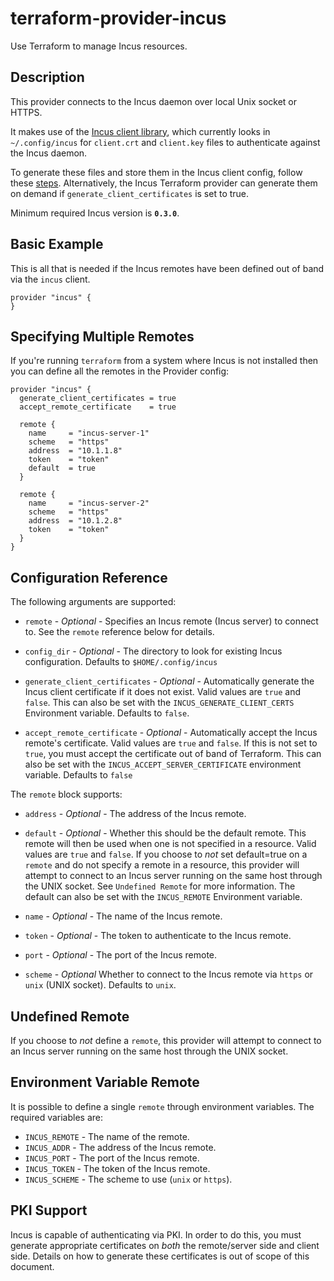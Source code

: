 # terraform-provider-incus

Use Terraform to manage Incus resources.

## Description

This provider connects to the Incus daemon over local Unix socket or HTTPS.

It makes use of the [Incus client library](https://github.com/lxc/incus), which
currently looks in `~/.config/incus` for `client.crt`
and `client.key` files to authenticate against the Incus daemon.

To generate these files and store them in the Incus client config, follow these
[steps](https://linuxcontainers.org/incus/docs/main/howto/server_expose/#authenticate-with-the-incus-server).
Alternatively, the Incus Terraform provider can generate them on demand if
`generate_client_certificates` is set to true.

Minimum required Incus version is **`0.3.0`**.

## Basic Example

This is all that is needed if the Incus remotes have been defined out of band via
the `incus` client.

```hcl
provider "incus" {
}
```

## Specifying Multiple Remotes

If you're running `terraform` from a system where Incus is not installed then you
can define all the remotes in the Provider config:

```hcl
provider "incus" {
  generate_client_certificates = true
  accept_remote_certificate    = true

  remote {
    name     = "incus-server-1"
    scheme   = "https"
    address  = "10.1.1.8"
    token    = "token"
    default  = true
  }

  remote {
    name     = "incus-server-2"
    scheme   = "https"
    address  = "10.1.2.8"
    token    = "token"
  }
}
```

## Configuration Reference

The following arguments are supported:

* `remote` - *Optional* - Specifies an Incus remote (Incus server) to connect
	to. See the `remote` reference below for details.

* `config_dir` - *Optional* - The directory to look for existing Incus
	configuration. Defaults to `$HOME/.config/incus`

* `generate_client_certificates` - *Optional* - Automatically generate the Incus
	client certificate if it does not exist. Valid values are `true` and `false`.
	This can also be set with the `INCUS_GENERATE_CLIENT_CERTS` Environment
	variable. Defaults to `false`.

* `accept_remote_certificate` - *Optional* - Automatically accept the Incus
	remote's certificate. Valid values are `true` and `false`. If this is not set
	to `true`, you must accept the certificate out of band of Terraform. This can
	also be set with the `INCUS_ACCEPT_SERVER_CERTIFICATE` environment variable.
  Defaults to `false`

The `remote` block supports:

* `address` - *Optional* - The address of the Incus remote.

* `default` - *Optional* - Whether this should be the default remote.
	This remote will then be used when one is not specified in a resource.
	Valid values are `true` and `false`.
	If you choose to _not_ set default=true on a `remote` and do not specify
	a remote in a resource, this provider will attempt to connect to an Incus
	server running on the same host through the UNIX socket. See `Undefined Remote`
	for more information.
	The default can also be set with the `INCUS_REMOTE` Environment variable.

* `name` - *Optional* - The name of the Incus remote.

* `token` - *Optional* - The token to authenticate to the Incus remote.

* `port` - *Optional* - The port of the Incus remote.

* `scheme` - *Optional* Whether to connect to the Incus remote via `https` or
	`unix` (UNIX socket). Defaults to `unix`.

## Undefined Remote

If you choose to _not_ define a `remote`, this provider will attempt
to connect to an Incus server running on the same host through the UNIX
socket.

## Environment Variable Remote

It is possible to define a single `remote` through environment variables.
The required variables are:

* `INCUS_REMOTE` - The name of the remote.
* `INCUS_ADDR` - The address of the Incus remote.
* `INCUS_PORT` - The port of the Incus remote.
* `INCUS_TOKEN` - The token of the Incus remote.
* `INCUS_SCHEME` - The scheme to use (`unix` or `https`).

## PKI Support

Incus is capable of authenticating via PKI. In order to do this, you must
generate appropriate certificates on _both_ the remote/server side and client
side. Details on how to generate these certificates is out of scope of this
document.
